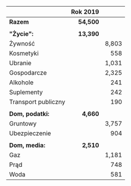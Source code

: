 

|                     | Rok 2019   |       |
| ---                 | --:        | --:   |
| **Razem**           | **54,500** |       |
|                     |            |       |
| **"Życie":**        | **13,390** |       |
| Żywność             |            | 8,803 |
| Kosmetyki           |            | 558   |
| Ubranie             |            | 1,031 |
| Gospodarcze         |            | 2,325 |
| Alkohole            |            | 241   |
| Suplementy          |            | 242   |
| Transport publiczny |            | 190   |
|                     |            |       |
| **Dom, podatki:**   | **4,660**  |       |
| Gruntowy            |            | 3,757 |
| Ubezpieczenie       |            | 904   |
|                     |            |       |
| **Dom, media:**     | **2,510**  |       |
| Gaz                 |            | 1,181 |
| Prąd                |            | 748   |
| Woda                |            | 581   |
